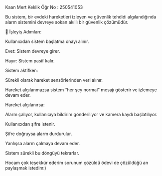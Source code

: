 Kaan Mert Keklik
Öğr No : 250541053


Bu sistem, bir evdeki hareketleri izleyen ve güvenlik tehdidi algılandığında alarm sistemini devreye sokan akıllı bir güvenlik çözümüdür.

🔹 İşleyiş Adımları:

Kullanıcıdan sistem başlatma onayı alınır.

Evet: Sistem devreye girer.

Hayır: Sistem pasif kalır.

Sistem aktifken:

Sürekli olarak hareket sensörlerinden veri alınır.

Hareket algılanmazsa sistem “her şey normal” mesajı gösterir ve izlemeye devam eder.

Hareket algılanırsa:

Alarm çalıyor, kullanıcıya bildirim gönderiliyor ve kamera kaydı başlatılıyor.

Kullanıcıdan şifre istenir.

Şifre doğruysa alarm durdurulur.

Yanlışsa alarm çalmaya devam eder.

Sistem sürekli bu döngüyü tekrarlar.


Hocam çok teşekkür ederim sorunum çözüldü ödevi de çözüldüğü an paylaşmak istedim:) 
